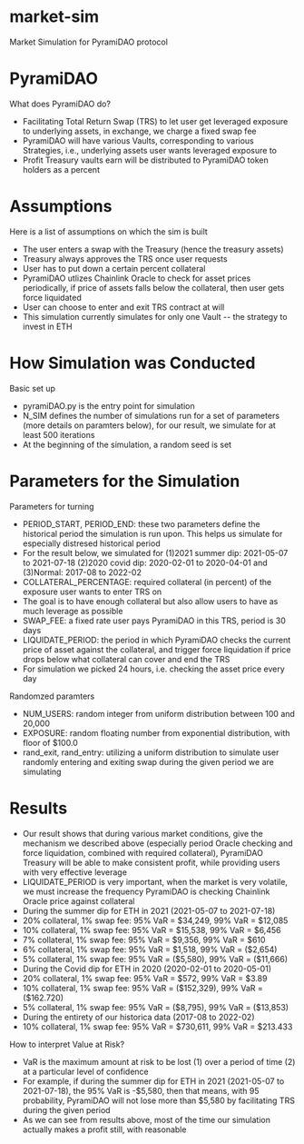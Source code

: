 # market-sim
Market Simulation for PyramiDAO protocol

<h1> PyramiDAO </h1>
What does PyramiDAO do?
  <ul>
    <li>Facilitating Total Return Swap (TRS) to let user get leveraged exposure to underlying assets, in exchange, we charge a fixed swap fee</li>
    <li>PyramiDAO will have various Vaults, corresponding to various Strategies, i.e., underlying assets user wants leveraged exposure to</li>
    <li>Profit Treasury vaults earn will be distributed to PyramiDAO token holders as a percent</li>
  </ul>

<h1>Assumptions</h1>
Here is a list of assumptions on which the sim is built
  <ul>
    <li>The user enters a swap with the Treasury (hence the treasury assets)</li>
    <li>Treasury always approves the TRS once user requests</li>
    <li>User has to put down a certain percent collateral</li>
    <li>PyramiDAO utlizes Chainlink Oracle to check for asset prices periodically, if price of assets falls below the collateral, then user gets force liquidated</li>
    <li>User can choose to enter and exit TRS contract at will</li>
    <li>This simulation currently simulates for only one Vault -- the strategy to invest in ETH</li>
  </ul>

<h1>How Simulation was Conducted</h1>
Basic set up
  <ul>
    <li>pyramiDAO.py is the entry point for simulation</li>
    <li>N_SIM defines the number of simulations run for a set of parameters (more details on paramters below), for our result, we simulate for at least 500 iterations</li>
    <li>At the beginning of the simulation, a random seed is set</li>
  </ul>

<h1>Parameters for the Simulation</h1>
Parameters for turning 
  <ul>
      <li>PERIOD_START, PERIOD_END: these two parameters define the historical period the simulation is run upon. This helps us simulate for especially distresed historical period </li>
      <li>  For the result below, we simulated for (1)2021 summer dip: 2021-05-07 to 2021-07-18 (2)2020 covid dip: 2020-02-01 to 2020-04-01 and (3)Normal: 2017-08 to 2022-02</li>
      <li>COLLATERAL_PERCENTAGE: required collateral (in percent) of the exposure user wants to enter TRS on</li>
      <li>  The goal is to have enough collateral but also allow users to have as much leverage as possible</li>
      <li>SWAP_FEE: a fixed rate user pays PyramiDAO in this TRS, period is 30 days</li>
      <li>LIQUIDATE_PERIOD: the period in which PyramiDAO checks the current price of asset against the collateral, and trigger force liquidation if price drops below what collateral can cover and end the TRS</li>
      <li>  For simulation we picked 24 hours, i.e. checking the asset price every day</li>
  </ul>
Randomzed paramters
  <ul>
    <li>NUM_USERS: random integer from uniform distribution between 100 and 20,000</li>
    <li>EXPOSURE: random floating number from exponential distribution, with floor of $100.0</li>
    <li>rand_exit, rand_entry: utilizing a uniform distribution to simulate user randomly entering and exiting swap during the given period we are simulating</li>
  </ul>


<h1>Results</h1>
  <ul>
    <li>Our result shows that during various market conditions, give the mechanism we described above (especially period Oracle checking and force liquidation, combined with required collateral), PyramiDAO Treasury will be able to make consistent profit, while providing users with very effective leverage </li>
    <li>LIQUIDATE_PERIOD is very important, when the market is very volatile, we must increase the frequency PyramiDAO is checking Chainlink Oracle price against collateral</li>
    <li>During the summer dip for ETH in 2021 (2021-05-07 to 2021-07-18)</li>
    <li>  20% collateral, 1% swap fee: 95% VaR = $34,249, 99% VaR = $12,085</li>
    <li>  10% collateral, 1% swap fee: 95% VaR = $15,538, 99% VaR = $6,456</li>
    <li>  7% collateral, 1% swap fee: 95% VaR = $9,356, 99% VaR = $610</li>
    <li>  6% collateral, 1% swap fee: 95% VaR = $1,518, 99% VaR = ($2,654)</li>
    <li>  5% collateral, 1% swap fee: 95% VaR = ($5,580), 99% VaR = ($11,666)</li>
    <li>During the Covid dip for ETH in 2020 (2020-02-01 to 2020-05-01)</li>
    <li>  20% collateral, 1% swap fee: 95% VaR = $572, 99% VaR = $3.89</li>
    <li>  10% collateral, 1% swap fee: 95% VaR = ($152,329), 99% VaR = ($162.720)</li>
    <li>  5% collateral, 1% swap fee: 95% VaR = ($8,795), 99% VaR = ($13,853)</li>
    <li>During the entirety of our historica data (2017-08 to 2022-02)</li>
    <li>  10% collateral, 1% swap fee: 95% VaR = $730,611, 99% VaR = $213.433</li>
  </ul>

How to interpret Value at Risk?
  <ul>
    <li>VaR is the maximum amount at risk to be lost (1) over a period of time (2) at a particular level of confidence</li>
    <li>For example, if during the summer dip for ETH in 2021 (2021-05-07 to 2021-07-18), the 95% VaR is -$5,580, then that means, with 95 probability, PyramiDAO will not lose more than $5,580 by facilitating TRS during the given period
</li>
    <li>As we can see from results above, most of the time our simulation actually makes a profit still, with reasonable </li>

  </ul>

    
        
        